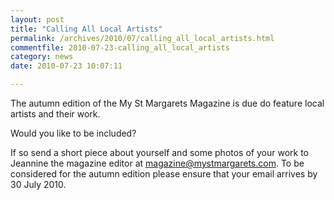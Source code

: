 ```yaml
---
layout: post
title: "Calling All Local Artists"
permalink: /archives/2010/07/calling_all_local_artists.html
commentfile: 2010-07-23-calling_all_local_artists
category: news
date: 2010-07-23 10:07:11

---
```


The autumn edition of the My St Margarets Magazine is due do feature local artists and their work.

Would you like to be included?

If so send a short piece about yourself and some photos of your work to Jeannine the magazine editor at <magazine@mystmargarets.com>. To be considered for the autumn edition please ensure that your email arrives by 30 July 2010.
